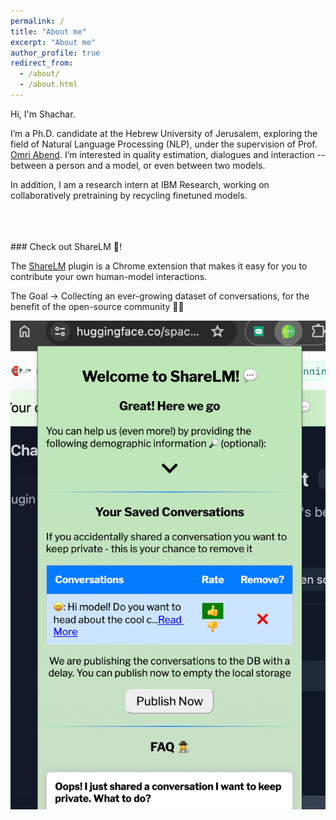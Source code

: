 ```yaml
---
permalink: /
title: "About me"
excerpt: "About me"
author_profile: true
redirect_from: 
  - /about/
  - /about.html
---
```







Hi, I'm Shachar.

I’m a Ph.D. candidate at the Hebrew University of Jerusalem, exploring the field of Natural Language Processing (NLP), under the supervision of Prof. [Omri Abend](https://www.cs.huji.ac.il/~oabend/).
I’m interested in quality estimation, dialogues and interaction -- between a person and a model, or even between two models.

In addition, I am a research intern at IBM Research, working on collaboratively pretraining by recycling finetuned models.





<br>
<br>
<br>
### Check out ShareLM 💬!

The [ShareLM](https://sharelm.github.io/) plugin is a Chrome extension that makes it easy for you to contribute your own human-model interactions.

The Goal -> Collecting an ever-growing dataset of conversations, for the benefit of the open-source community 💬🥳

![The ShareLM plugin in action](/images/saved_conv.png)

